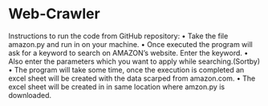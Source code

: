 # Web-Crawler
Instructions to run the code from GitHub repository:
•	Take the file amazon.py and run in on your machine.
•	Once executed the program will ask for a keyword to search on AMAZON’s website. Enter the keyword.
• Also enter the parameters which you want to apply while searching.(Sortby)
•	The program will take some time, once the execution is completed an excel sheet will be created with the data scarped from amazon.com.
•	The excel sheet will be created in in same location where amzon.py is downloaded.
